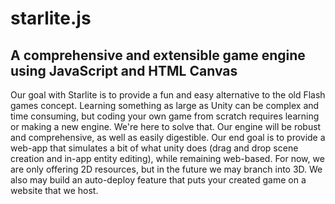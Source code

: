 # starlite.js

## A comprehensive and extensible game engine using JavaScript and HTML Canvas

Our goal with Starlite is to provide a fun and easy alternative to the old Flash games concept. Learning something as large as Unity can be complex and time consuming, but coding your own game from scratch requires learning or making a new engine. We're here to solve that. Our engine will be robust and comprehensive, as well as easily digestible. Our end goal is to provide a web-app that simulates a bit of what unity does (drag and drop scene creation and in-app entity editing), while remaining web-based. For now, we are only offering 2D resources, but in the future we may branch into 3D. We also may build an auto-deploy feature that puts your created game on a website that we host.
